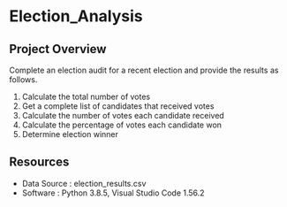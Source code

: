 # Election_Analysis

## Project Overview
Complete an election audit for a recent election and provide the results as follows.

1. Calculate the total number of votes
2. Get a complete list of candidates that received votes
3. Calculate the number of votes each candidate received
4. Calculate the percentage of votes each candidate won
5. Determine election winner

## Resources
- Data Source : election_results.csv
- Software : Python 3.8.5, Visual Studio Code 1.56.2
